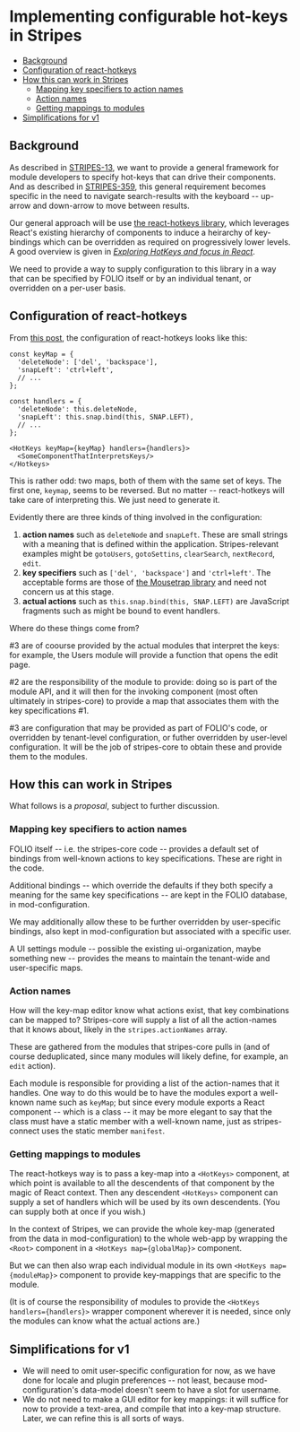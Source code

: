 # Implementing configurable hot-keys in Stripes

<!-- ../../okapi/doc/md2toc -l 2 hotkeys.md -->
* [Background](#background)
* [Configuration of react-hotkeys](#configuration-of-react-hotkeys)
* [How this can work in Stripes](#how-this-can-work-in-stripes)
    * [Mapping key specifiers to action names](#mapping-key-specifiers-to-action-names)
    * [Action names](#action-names)
    * [Getting mappings to modules](#getting-mappings-to-modules)
* [Simplifications for v1](#simplifications-for-v1)


## Background

As described in [STRIPES-13](https://issues.folio.org/browse/STRIPES-13), we want to provide a general framework for module developers to specify hot-keys that can drive their components. And as described in [STRIPES-359](https://issues.folio.org/browse/STRIPES-359), this general requirement becomes specific in the need to navigate search-results with the keyboard -- up-arrow and down-arrow to move between results.

Our general approach will be use [the react-hotkeys library](https://github.com/Chrisui/react-hotkeys), which leverages React's existing hierarchy of components to induce a heirarchy of key-bindings which can be overridden as required on progressively lower levels. A good overview is given in [_Exploring HotKeys and focus in React_](http://chrispearce.co/exploring-hotkeys-and-focus-in-react/).

We need to provide a way to supply configuration to this library in a way that can be specified by FOLIO itself or by an individual tenant, or overridden on a per-user basis.


## Configuration of react-hotkeys

From [this post](http://chrispearce.co/exploring-hotkeys-and-focus-in-react/), the configuration of react-hotkeys looks like this:

```
const keyMap = {  
  'deleteNode': ['del', 'backspace'],
  'snapLeft': 'ctrl+left',
  // ...
};

const handlers = {
  'deleteNode': this.deleteNode,
  'snapLeft': this.snap.bind(this, SNAP.LEFT),
  // ...
};

<HotKeys keyMap={keyMap} handlers={handlers}>
  <SomeComponentThatInterpretsKeys/>
</Hotkeys>
```

This is rather odd: two maps, both of them with the same set of keys. The first one, `keymap`, seems to be reversed. But no matter -- react-hotkeys will take care of interpreting this. We just need to generate it.

Evidently there are three kinds of thing involved in the configuration:

1. **action names** such as `deleteNode` and `snapLeft`. These are small strings with a meaning that is defined within the application. Stripes-relevant examples might be `gotoUsers`, `gotoSettins`, `clearSearch`, `nextRecord`, `edit`.
2. **key specifiers** such as `['del', 'backspace']` and `'ctrl+left'`. The acceptable forms are those of [the Mousetrap library](https://craig.is/killing/mice) and need not concern us at this stage.
3. **actual actions** such as `this.snap.bind(this, SNAP.LEFT)` are JavaScript fragments such as might be bound to event handlers.

Where do these things come from?

#3 are of coourse provided by the actual modules that interpret the keys: for example, the Users module will provide a function that opens the edit page.

#2 are the responsibility of the module to provide: doing so is part of the module API, and it will then for the invoking component (most often ultimately in stripes-core) to provide a map that associates them with the key specifications #1.

#3 are configuration that may be provided as part of FOLIO's code, or overridden by tenant-level configuration, or futher overridden by user-level configuration. It will be the job of stripes-core to obtain these and provide them to the modules.


## How this can work in Stripes

What follows is a _proposal_, subject to further discussion.

### Mapping key specifiers to action names

FOLIO itself -- i.e. the stripes-core code -- provides a default set of bindings from well-known actions to key specifications. These are right in the code.

Additional bindings -- which override the defaults if they both specify a meaning for the same key specifications -- are kept in the FOLIO database, in mod-configuration.

We may additionally allow these to be further overridden by user-specific bindings, also kept in mod-configuration but associated with a specific user.

A UI settings module -- possible the existing ui-organization, maybe something new -- provides the means to maintain the tenant-wide and user-specific maps.

### Action names

How will the key-map editor know what actions exist, that key combinations can be mapped to? Stripes-core will supply a list of all the action-names that it knows about, likely in the `stripes.actionNames` array.

These are gathered from the modules that stripes-core pulls in (and of course deduplicated, since many modules will likely define, for example, an `edit` action).

Each module is responsible for providing a list of the action-names that it handles. One way to do this would be to have the modules export a well-known name such as `keyMap`; but since every module exports a React component -- which is a class -- it may be more elegant to say that the class must have a static member with a well-known name, just as stripes-connect uses the static member `manifest`.

### Getting mappings to modules

The react-hotkeys way is to pass a key-map into a `<HotKeys>` component, at which point is available to all the descendents of that component by the magic of React context. Then any descendent `<HotKeys>` component can supply a set of handlers which will be used by its own descendents. (You can supply both at once if you wish.)

In the context of Stripes, we can provide the whole key-map (generated from the data in mod-configuration) to the whole web-app by wrapping the `<Root>` component in a `<HotKeys map={globalMap}>` component.

But we can then also wrap each individual module in its own `<HotKeys map={moduleMap}>` component to provide key-mappings that are specific to the module.

(It is of course the responsibility of modules to provide the `<HotKeys handlers={handlers}>` wrapper component wherever it is needed, since only the modules can know what the actual actions are.)


## Simplifications for v1

* We will need to omit user-specific configuration for now, as we have done for locale and plugin preferences -- not least, because mod-configuration's data-model doesn't seem to have a slot for username.
* We do not need to make a GUI editor for key mappings: it will suffice for now to provide a text-area, and compile that into a key-map structure. Later, we can refine this is all sorts of ways.


